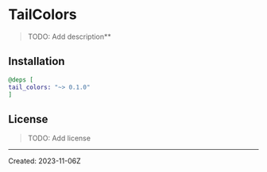 # TailColors
> TODO: Add description**


## Installation

```elixir
@deps [
tail_colors: "~> 0.1.0"
]
```

## License

> TODO: Add license

----
Created:  2023-11-06Z
